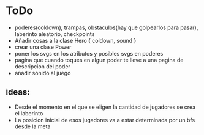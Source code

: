 # ToDo

- poderes(coldown), trampas, obstaculos(hay que golpearlos para pasar), laberinto aleatorio, checkpoints
- Añadir cosas a la clase Hero { coldown, sound }
- crear una clase Power
- poner los svgs en los atributos y posibles svgs en poderes
- pagina que cuando toques en algun poder te lleve a una pagina de descripcion del poder
- añadir sonido al juego 


## ideas: 
- Desde el momento en el que se eligen la cantidad de jugadores se crea el laberinto
- La posicion inicial de esos jugadores va a estar determinada por un bfs desde la meta